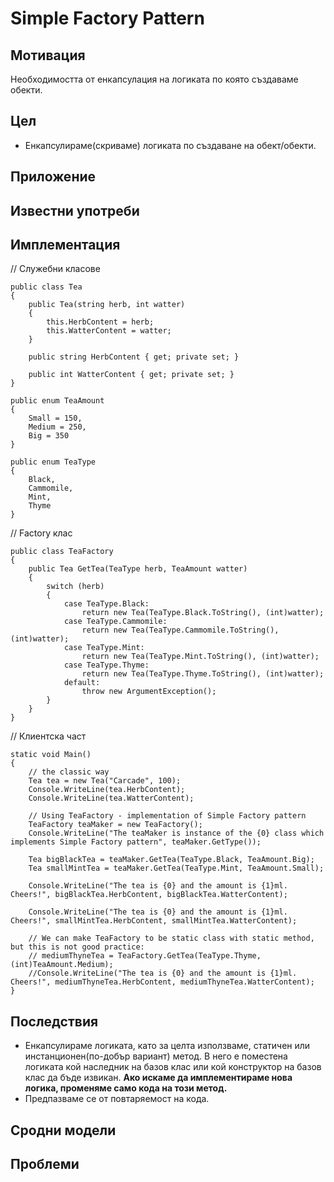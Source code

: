 # Simple Factory Pattern

## Мотивация
Необходимостта от енкапсулация на логиката по която създаваме обекти.
 
## Цел
* Енкапсулираме(скриваме) логиката по създаване на обект/обекти. 

## Приложение
 

## Известни употреби

## Имплементация

// Служебни класове

    public class Tea
    {
        public Tea(string herb, int watter)
        {
            this.HerbContent = herb;
            this.WatterContent = watter;
        }
        
        public string HerbContent { get; private set; }

        public int WatterContent { get; private set; }
    }

    public enum TeaAmount
    {
        Small = 150,
        Medium = 250,
        Big = 350
    }

    public enum TeaType
    {
        Black,
        Cammomile,
        Mint,
        Thyme
    }

// Factory клас

    public class TeaFactory
    {
        public Tea GetTea(TeaType herb, TeaAmount watter)
        {
            switch (herb)
            {
                case TeaType.Black:
                    return new Tea(TeaType.Black.ToString(), (int)watter);
                case TeaType.Cammomile:
                    return new Tea(TeaType.Cammomile.ToString(), (int)watter);
                case TeaType.Mint:
                    return new Tea(TeaType.Mint.ToString(), (int)watter);
                case TeaType.Thyme:
                    return new Tea(TeaType.Thyme.ToString(), (int)watter);
                default:
                    throw new ArgumentException();
            }
        }
    }

// Клиентска част

    static void Main()
    {
        // the classic way
        Tea tea = new Tea("Carcade", 100);
        Console.WriteLine(tea.HerbContent);
        Console.WriteLine(tea.WatterContent);

        // Using TeaFactory - implementation of Simple Factory pattern
        TeaFactory teaMaker = new TeaFactory();
        Console.WriteLine("The teaMaker is instance of the {0} class which implements Simple Factory pattern", teaMaker.GetType());

        Tea bigBlackTea = teaMaker.GetTea(TeaType.Black, TeaAmount.Big);
        Tea smallMintTea = teaMaker.GetTea(TeaType.Mint, TeaAmount.Small);

        Console.WriteLine("The tea is {0} and the amount is {1}ml. Cheers!", bigBlackTea.HerbContent, bigBlackTea.WatterContent);

        Console.WriteLine("The tea is {0} and the amount is {1}ml. Cheers!", smallMintTea.HerbContent, smallMintTea.WatterContent);

        // We can make TeaFactory to be static class with static method, but this is not good practice:
        // mediumThyneTea = TeaFactory.GetTea(TeaType.Thyme, (int)TeaAmount.Medium);
        //Console.WriteLine("The tea is {0} and the amount is {1}ml. Cheers!", mediumThyneTea.HerbContent, mediumThyneTea.WatterContent);
    }

## Последствия
* Енкапсулираме логиката, като за целта използваме, статичен или инстанционен(по-добър вариант) метод. В него е поместена логиката кой наследник на базов клас или кой конструктор на базов клас да бъде извикан. **Ако искаме да имплементираме нова логика, променяме само кода на този метод.**
* Предпазваме се от повтаряемост на кода.

## Сродни модели


## Проблеми


